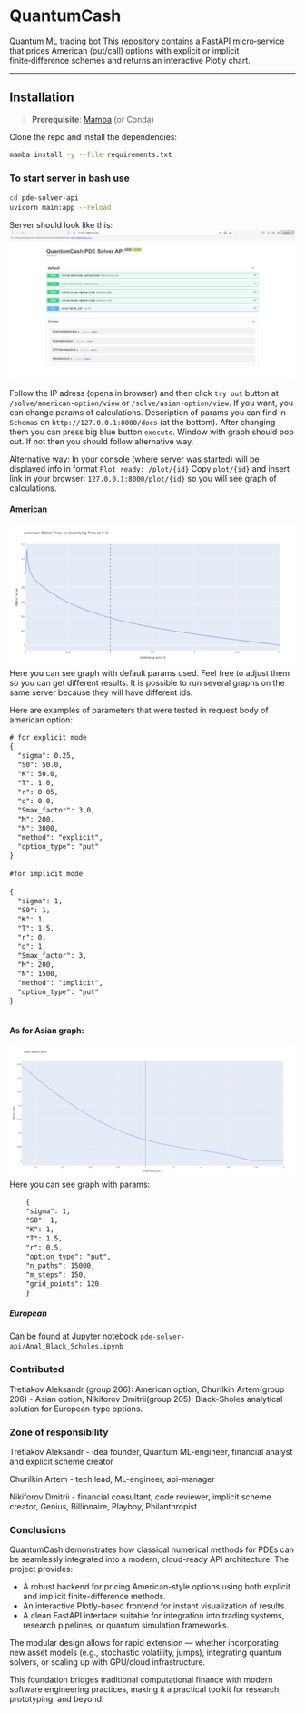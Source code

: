 # QuantumCash
Quantum ML trading bot
This repository contains a FastAPI micro‑service that prices American (put/call) options with explicit or implicit finite‑difference schemes and returns an interactive Plotly chart.

---
## Installation

> **Prerequisite**: [Mamba](https://mamba.readthedocs.io/) (or Conda) 

Clone the repo and install the dependencies:

```bash
mamba install -y --file requirements.txt
```
### To start server in bash use
```bash
cd pde-solver-api
uvicorn main:app --reload
```

Server should look like this:
![plot](pde-solver-api/server.png?raw=true)

Follow the IP adress (opens in browser) and then click ```try out``` button at ```/solve/american-option/view``` or ```/solve/asian-option/view```. If you want, you can change params of calculations. Description of params you can find in ```Schemas``` on ```http://127.0.0.1:8000/docs``` (at the bottom). After changing them you can press big blue button ```execute```. Window with graph should pop out. If not then you should follow alternative way.




Alternative way: In your console (where server was started) will be displayed info in format ```Plot ready: /plot/{id}``` Copy ```plot/{id}``` and insert link in your browser: ```127.0.0.1:8000/plot/{id}``` so you will see graph of calculations.
#### American
![plot](pde-solver-api/american.png?raw=true)
Here you can see graph with default params used. Feel free to adjust them so you can get different results. It is possible to run several graphs on the same server because they will have different ids.

Here are examples of parameters that were tested in request body of american option:
```
# for explicit mode
{
  "sigma": 0.25,
  "S0": 50.0,
  "K": 50.0,
  "T": 1.0,
  "r": 0.05,
  "q": 0.0,
  "Smax_factor": 3.0,
  "M": 200,
  "N": 3000,
  "method": "explicit",
  "option_type": "put"
}

#for implicit mode

{
  "sigma": 1,
  "S0": 1,
  "K": 1,
  "T": 1.5,
  "r": 0,
  "q": 1,
  "Smax_factor": 3,
  "M": 200,
  "N": 1500,
  "method": "implicit",
  "option_type": "put"
}


```

#### As for Asian graph:
![plot](pde-solver-api/asian.png?raw=true)
Here you can see graph with params:

```
    {
    "sigma": 1,
    "S0": 1,
    "K": 1,
    "T": 1.5,
    "r": 0.5,
    "option_type": "put",
    "n_paths": 15000,
    "m_steps": 150,
    "grid_points": 120
    }
```
##### European
Can be found at Jupyter notebook ```pde-solver-api/Anal_Black_Scholes.ipynb```


### Contributed

Tretiakov Aleksandr (group 206): American option, Churilkin Artem(group 206) - Asian option, Nikiforov Dmitrii(group 205): Black-Sholes analytical solution for European-type options.

### Zone of responsibility

Tretiakov Aleksandr - idea founder, Quantum ML-engineer, financial analyst and explicit scheme creator

Churilkin Artem - tech lead, ML-engineer, api-manager  

Nikiforov Dmitrii - financial consultant, code reviewer, implicit scheme creator, Genius, Billionaire, Playboy, Philanthropist

### Conclusions

QuantumCash demonstrates how classical numerical methods for PDEs can be seamlessly integrated into a modern, cloud-ready API architecture. The project provides:

- A robust backend for pricing American-style options using both explicit and implicit finite-difference methods.
- An interactive Plotly-based frontend for instant visualization of results.
- A clean FastAPI interface suitable for integration into trading systems, research pipelines, or quantum simulation frameworks.

The modular design allows for rapid extension — whether incorporating new asset models (e.g., stochastic volatility, jumps), integrating quantum solvers, or scaling up with GPU/cloud infrastructure.

This foundation bridges traditional computational finance with modern software engineering practices, making it a practical toolkit for research, prototyping, and beyond.
